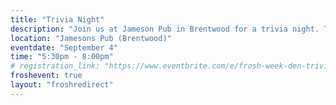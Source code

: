 ```yaml
---
title: "Trivia Night"
description: "Join us at Jameson Pub in Brentwood for a trivia night. The first 30 people to purchase tickets will receive a drink ticket. Winners will receive a prize! (Ticket info coming soon!)"
location: "Jamesons Pub (Brentwood)"
eventdate: "September 4"
time: "5:30pm - 8:00pm"
# registration_link: "https://www.eventbrite.com/e/frosh-week-den-trivia-tickets-706380070807"
froshevent: true
layout: "froshredirect"
---
```

